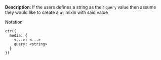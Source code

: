 __Description__: If the users defines a string as their `query` value then assume they would like to create a `at` mixin with said value

Notation
```
ctr({
  media: {
    <...>: <...>
    query: <string>
  }
})
```